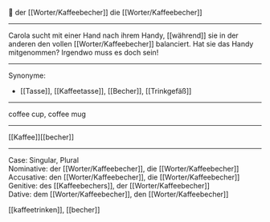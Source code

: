 🔵 der [[Worter/Kaffeebecher]]
die [[Worter/Kaffeebecher]]

---
Carola sucht mit einer Hand nach ihrem Handy, [[während]] sie in der anderen den vollen [[Worter/Kaffeebecher]] balanciert. Hat sie das Handy mitgenommen? Irgendwo muss es doch sein! 


---
Synonyme:
- [[Tasse]], [[Kaffeetasse]], [[Becher]], [[Trinkgefäß]]

---
coffee cup, coffee mug

---
[[Kaffee]][[becher]]

---
Case: Singular, Plural  
Nominative: der [[Worter/Kaffeebecher]], die [[Worter/Kaffeebecher]]  
Accusative: den [[Worter/Kaffeebecher]], die [[Worter/Kaffeebecher]]  
Genitive: des [[Kaffeebechers]], der [[Worter/Kaffeebecher]]  
Dative: dem [[Worter/Kaffeebecher]], den [[Worter/Kaffeebecher]] 

[[kaffeetrinken]], [[becher]]